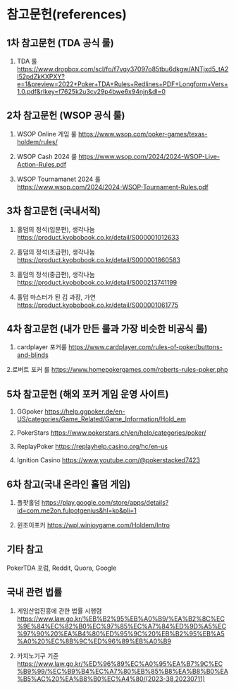 # 참고문헌(references)

## 1차 참고문헌 (TDA 공식 룰)
1. TDA 룰 
https://www.dropbox.com/scl/fo/f7vqy37097o85tbu6dkgw/ANTjxd5_tA2l52pdZkKXPXY?e=1&preview=2022+Poker+TDA+Rules+Redlines+PDF+Longform+Vers+1.0.pdf&rlkey=f7625k2u3cv29p4bwe6x94njn&dl=0

## 2차 참고문헌 (WSOP 공식 룰)
1. WSOP Online 게임 룰 
https://www.wsop.com/poker-games/texas-holdem/rules/

2. WSOP Cash 2024 룰 
https://www.wsop.com/2024/2024-WSOP-Live-Action-Rules.pdf

3. WSOP Tournamanet 2024 룰  
https://www.wsop.com/2024/2024-WSOP-Tournament-Rules.pdf

## 3차 참고문헌 (국내서적)
1. 홀덤의 정석(입문편), 생각나눔 
https://product.kyobobook.co.kr/detail/S000001012633

2. 홀덤의 정석(초급편), 생각나눔 
https://product.kyobobook.co.kr/detail/S000001860583

3. 홀덤의 정석(중급편), 생각나눔 
https://product.kyobobook.co.kr/detail/S000213741199

4. 홀덤 마스터가 된 김 과장, 가연 
https://product.kyobobook.co.kr/detail/S000001061775

## 4차 참고문헌 (내가 만든 룰과 가장 비슷한 비공식 룰)
1. cardplayer 포커룰 
https://www.cardplayer.com/rules-of-poker/buttons-and-blinds

2.로버트 포커 룰 
https://www.homepokergames.com/roberts-rules-poker.php

## 5차 참고문헌 (해외 포커 게임 운영 사이트)
1. GGpoker 
https://help.ggpoker.de/en-US/categories/Game_Related/Game_Information/Hold_em

2. PokerStars 
https://www.pokerstars.ch/en/help/categories/poker/

3. ReplayPoker
https://replayhelp.casino.org/hc/en-us

4. Ignition Casino 
https://www.youtube.com/@pokerstacked7423

## 6차 참고(국내 온라인 홀덤 게임)
1. 풀팟홀덤 
https://play.google.com/store/apps/details?id=com.me2on.fulpotgenius&hl=ko&pli=1

2. 윈조이포커 
https://wpl.winjoygame.com/Holdem/Intro

## 기타 참고
PokerTDA 포럼, Reddit, Quora, Google

## 국내 관련 법률
1. 게임산업진흥에 관한 법률 시행령 
https://www.law.go.kr/%EB%B2%95%EB%A0%B9/%EA%B2%8C%EC%9E%84%EC%82%B0%EC%97%85%EC%A7%84%ED%9D%A5%EC%97%90%20%EA%B4%80%ED%95%9C%20%EB%B2%95%EB%A5%A0%20%EC%8B%9C%ED%96%89%EB%A0%B9

2. 카지노기구 기준 
https://www.law.go.kr/%ED%96%89%EC%A0%95%EA%B7%9C%EC%B9%99/%EC%B9%B4%EC%A7%80%EB%85%B8%EA%B8%B0%EA%B5%AC%20%EA%B8%B0%EC%A4%80/(2023-38,20230711)